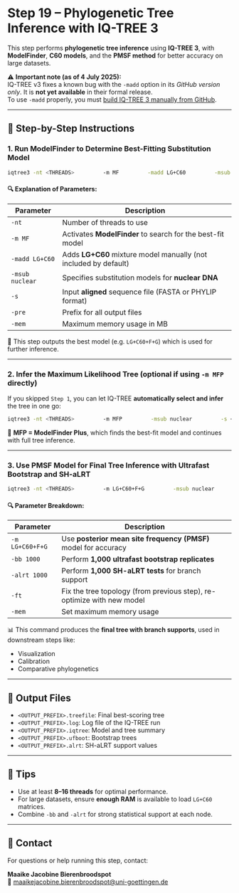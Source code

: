 # Step 19 – Phylogenetic Tree Inference with IQ-TREE 3

This step performs **phylogenetic tree inference** using **IQ-TREE 3**, with **ModelFinder**, **C60 models**, and the **PMSF method** for better accuracy on large datasets. 

⚠️ **Important note (as of 4 July 2025):**  
IQ-TREE v3 fixes a known bug with the `-madd` option in its *GitHub version only*. It is **not yet available** in their formal release.  
To use `-madd` properly, you must [build IQ-TREE 3 manually from GitHub](https://github.com/iqtree/iqtree3).

---

## 📌 Step-by-Step Instructions

### 1. Run ModelFinder to Determine Best-Fitting Substitution Model

```bash
iqtree3 -nt <THREADS>         -m MF         -madd LG+C60         -msub nuclear         -s <INPUT_ALIGNMENT.fasta>         -pre <OUTPUT_PREFIX>         -mem <MEMORY_MB>
```

#### 🔍 Explanation of Parameters:
| Parameter        | Description |
|------------------|-------------|
| `-nt`            | Number of threads to use |
| `-m MF`          | Activates **ModelFinder** to search for the best-fit model |
| `-madd LG+C60`   | Adds **LG+C60** mixture model manually (not included by default) |
| `-msub nuclear`  | Specifies substitution models for **nuclear DNA** |
| `-s`             | Input **aligned** sequence file (FASTA or PHYLIP format) |
| `-pre`           | Prefix for all output files |
| `-mem`           | Maximum memory usage in MB |

📌 This step outputs the best model (e.g. `LG+C60+F+G`) which is used for further inference.

---

### 2. Infer the Maximum Likelihood Tree (optional if using `-m MFP` directly)

If you skipped `Step 1`, you can let IQ-TREE **automatically select and infer** the tree in one go:

```bash
iqtree3 -nt <THREADS>         -m MFP         -msub nuclear         -s <INPUT_ALIGNMENT.fasta>         -pre <OUTPUT_PREFIX>         -mem <MEMORY_MB>
```

🧠 **MFP = ModelFinder Plus**, which finds the best-fit model and continues with full tree inference.

---

### 3. Use PMSF Model for Final Tree Inference with Ultrafast Bootstrap and SH-aLRT

```bash
iqtree3 -nt <THREADS>         -m LG+C60+F+G         -msub nuclear         -s <INPUT_ALIGNMENT.fasta>         -bb 1000         -alrt 1000         -pre <OUTPUT_PREFIX>         -ft <TREE_FROM_STEP2.treefile>         -mem <MEMORY_MB>
```

#### 🔍 Parameter Breakdown:
| Parameter       | Description |
|-----------------|-------------|
| `-m LG+C60+F+G` | Use **posterior mean site frequency (PMSF)** model for accuracy |
| `-bb 1000`      | Perform **1,000 ultrafast bootstrap replicates** |
| `-alrt 1000`    | Perform **1,000 SH-aLRT tests** for branch support |
| `-ft`           | Fix the tree topology (from previous step), re-optimize with new model |
| `-mem`          | Set maximum memory usage |

📊 This command produces the **final tree with branch supports**, used in downstream steps like:
- Visualization
- Calibration
- Comparative phylogenetics

---

## 📁 Output Files

- `<OUTPUT_PREFIX>.treefile`: Final best-scoring tree
- `<OUTPUT_PREFIX>.log`: Log file of the IQ-TREE run
- `<OUTPUT_PREFIX>.iqtree`: Model and tree summary
- `<OUTPUT_PREFIX>.ufboot`: Bootstrap trees
- `<OUTPUT_PREFIX>.alrt`: SH-aLRT support values

---

## 🧠 Tips

- Use at least **8–16 threads** for optimal performance.
- For large datasets, ensure **enough RAM** is available to load `LG+C60` matrices.
- Combine `-bb` and `-alrt` for strong statistical support at each node.

---

## 📧 Contact

For questions or help running this step, contact:

**Maaike Jacobine Bierenbroodspot**  
📧 maaikejacobine.bierenbroodspot@uni-goettingen.de
